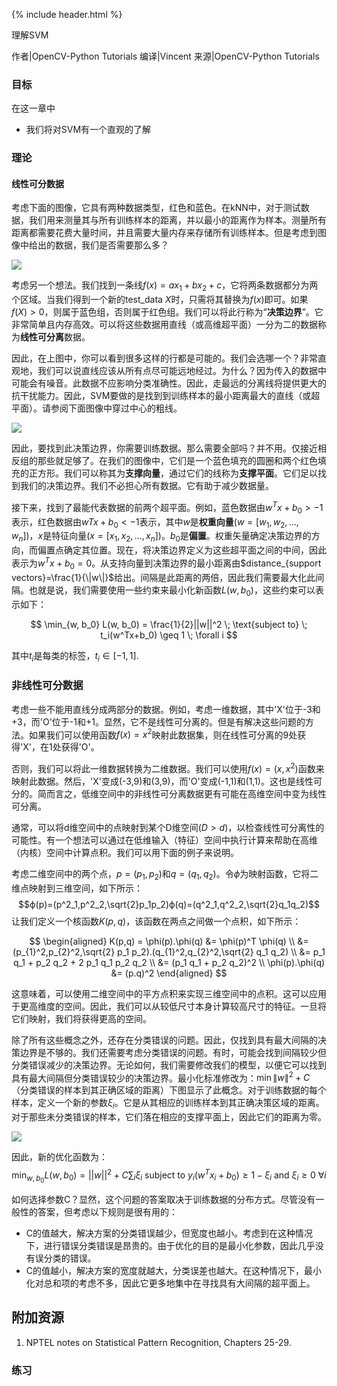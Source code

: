 {% include header.html %}

理解SVM

作者|OpenCV-Python Tutorials
编译|Vincent
来源|OpenCV-Python Tutorials 

### 目标
在这一章中
- 我们将对SVM有一个直观的了解

### 理论
#### 线性可分数据
考虑下面的图像，它具有两种数据类型，红色和蓝色。在kNN中，对于测试数据，我们用来测量其与所有训练样本的距离，并以最小的距离作为样本。测量所有距离都需要花费大量时间，并且需要大量内存来存储所有训练样本。但是考虑到图像中给出的数据，我们是否需要那么多？

![](http://qiniu.aihubs.net/svm_basics1.png)

考虑另一个想法。我们找到一条线$f(x)=ax_1 + bx_2+c$，它将两条数据都分为两个区域。当我们得到一个新的test_data $X$时，只需将其替换为$f(x)$即可。如果$f(X)> 0$，则属于蓝色组，否则属于红色组。我们可以将此行称为“**决策边界**”。它非常简单且内存高效。可以将这些数据用直线（或高维超平面）一分为二的数据称为**线性可分离**数据。

因此，在上图中，你可以看到很多这样的行都是可能的。我们会选哪一个？非常直观地，我们可以说直线应该从所有点尽可能远地经过。为什么？因为传入的数据中可能会有噪音。此数据不应影响分类准确性。因此，走最远的分离线将提供更大的抗干扰能力。因此，SVM要做的是找到到训练样本的最小距离最大的直线（或超平面）。请参阅下面图像中穿过中心的粗线。

![](http://qiniu.aihubs.net/svm_basics2.png)

因此，要找到此决策边界，你需要训练数据。那么需要全部吗？并不用。仅接近相反组的那些就足够了。在我们的图像中，它们是一个蓝色填充的圆圈和两个红色填充的正方形。我们可以称其为**支撑向量**，通过它们的线称为**支撑平面**。它们足以找到我们的决策边界。我们不必担心所有数据。它有助于减少数据量。

接下来，找到了最能代表数据的前两个超平面。例如，蓝色数据由$w^Tx+b_0>-1$表示，红色数据由$wTx+b_0<-1$表示，其中$w$是**权重向量**($w=[w_1,w_2,...,w_n]$)，$x$是特征向量($x =[x_1,x_2,...,x_n]$)。$b_0$是**偏置**。权重矢量确定决策边界的方向，而偏置点确定其位置。现在，将决策边界定义为这些超平面之间的中间，因此表示为$w^Tx + b_0 = 0$。从支持向量到决策边界的最小距离由$distance_{support vectors}=\frac{1}{\|w\|}$给出。间隔是此距离的两倍，因此我们需要最大化此间隔。也就是说，我们需要使用一些约束来最小化新函数$L(w,b_0)$，这些约束可以表示如下：

$$
\min_{w, b_0} L(w, b_0) = \frac{1}{2}||w||^2 \; \text{subject to} \; t_i(w^Tx+b_0) \geq 1 \; \forall i
$$

其中$t_i$是每类的标签，$t_i\in[-1,1]$.

### 非线性可分数据
考虑一些不能用直线分成两部分的数据。例如，考虑一维数据，其中'X'位于-3和+3，而'O'位于-1和+1。显然，它不是线性可分离的。但是有解决这些问题的方法。如果我们可以使用函数$f(x)=x^2$映射此数据集，则在线性可分离的9处获得'X'，在1处获得'O'。

否则，我们可以将此一维数据转换为二维数据。我们可以使用$f(x)=(x,x^2)$函数来映射此数据。然后，'X'变成(-3,9)和(3,9)，而'O'变成(-1,1)和(1,1)。这也是线性可分的。简而言之，低维空间中的非线性可分离数据更有可能在高维空间中变为线性可分离。

通常，可以将d维空间中的点映射到某个D维空间$(D> d)$，以检查线性可分离性的可能性。有一个想法可以通过在低维输入（特征）空间中执行计算来帮助在高维（内核）空间中计算点积。我们可以用下面的例子来说明。

考虑二维空间中的两个点，$p=(p_1,p_2)$和$q=(q_1,q_2)$。令$ϕ$为映射函数，它将二维点映射到三维空间，如下所示：
$$ϕ(p)=(p^2_1,p^2_2,\sqrt{2}p_1p_2)ϕ(q)=(q^2_1,q^2_2,\sqrt{2}q_1q_2)$$让我们定义一个核函数$K(p,q)$，该函数在两点之间做一个点积，如下所示：

$$
\begin{aligned} K(p,q) = \phi(p).\phi(q) &= \phi(p)^T \phi(q) \\ &= (p_{1}^2,p_{2}^2,\sqrt{2} p_1 p_2).(q_{1}^2,q_{2}^2,\sqrt{2} q_1 q_2) \\ &= p_1 q_1 + p_2 q_2 + 2 p_1 q_1 p_2 q_2 \\ &= (p_1 q_1 + p_2 q_2)^2 \\ \phi(p).\phi(q) &= (p.q)^2 \end{aligned}
$$

这意味着，可以使用二维空间中的平方点积来实现三维空间中的点积。这可以应用于更高维度的空间。因此，我们可以从较低尺寸本身计算较高尺寸的特征。一旦将它们映射，我们将获得更高的空间。

除了所有这些概念之外，还存在分类错误的问题。因此，仅找到具有最大间隔的决策边界是不够的。我们还需要考虑分类错误的问题。有时，可能会找到间隔较少但分类错误减少的决策边界。无论如何，我们需要修改我们的模型，以便它可以找到具有最大间隔但分类错误较少的决策边界。最小化标准修改为：$\min \|w\|^2+C$（分类错误的样本到其正确区域的距离）下图显示了此概念。对于训练数据的每个样本，定义一个新的参数$ξ_i$。它是从其相应的训练样本到其正确决策区域的距离。对于那些未分类错误的样本，它们落在相应的支撑平面上，因此它们的距离为零。

![](http://qiniu.aihubs.net/svm_basics3.png)

因此，新的优化函数为：
$$\min_{w, b_{0}} L(w,b_0) = ||w||^{2} + C \sum_{i} {\xi_{i}} \text{ subject to } y_{i}(w^{T} x_{i} + b_{0}) \geq 1 - \xi_{i} \text{ and } \xi_{i} \geq 0 \text{ } \forall i$$

如何选择参数C？显然，这个问题的答案取决于训练数据的分布方式。尽管没有一般性的答案，但考虑以下规则是很有用的：
- C的值越大，解决方案的分类错误越少，但宽度也越小。考虑到在这种情况下，进行错误分类错误是昂贵的。由于优化的目的是最小化参数，因此几乎没有误分类的错误。
- C的值越小，解决方案的宽度就越大，分类误差也越大。在这种情况下，最小化对总和项的考虑不多，因此它更多地集中在寻找具有大间隔的超平面上。

## 附加资源
1. NPTEL notes on Statistical Pattern Recognition, Chapters 25-29.
### 练习